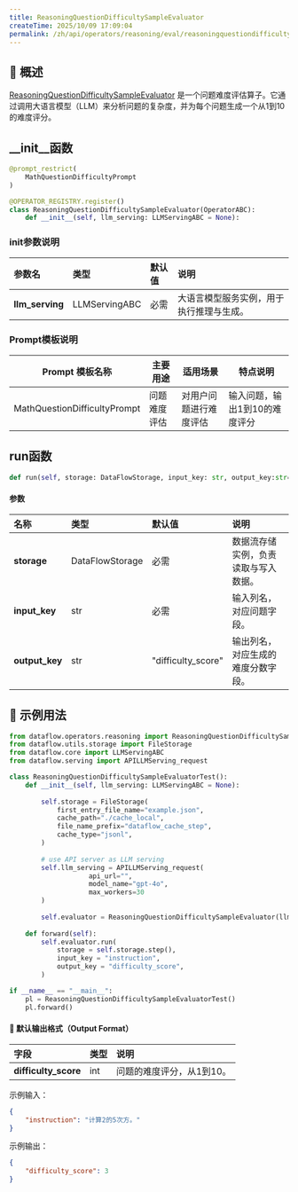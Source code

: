 ```yaml
---
title: ReasoningQuestionDifficultySampleEvaluator
createTime: 2025/10/09 17:09:04
permalink: /zh/api/operators/reasoning/eval/reasoningquestiondifficultysampleevaluator/
---
```


## 📘 概述

[ReasoningQuestionDifficultySampleEvaluator](https://github.com/OpenDCAI/DataFlow/blob/main/dataflow/operators/reasoning/evaluate/reasoning_question_difficulty_sample_evaluator.py)
是一个问题难度评估算子。它通过调用大语言模型（LLM）来分析问题的复杂度，并为每个问题生成一个从1到10的难度评分。

## __init__函数

```python
@prompt_restrict(
    MathQuestionDifficultyPrompt
)

@OPERATOR_REGISTRY.register()
class ReasoningQuestionDifficultySampleEvaluator(OperatorABC):
    def __init__(self, llm_serving: LLMServingABC = None):
```

### init参数说明

| 参数名          | 类型          | 默认值 | 说明                           |
| :-------------- | :------------ | :----- | :----------------------------- |
| **llm_serving** | LLMServingABC | 必需   | 大语言模型服务实例，用于执行推理与生成。 |

### Prompt模板说明

| Prompt 模板名称 | 主要用途 | 适用场景 | 特点说明 |
| --------------- | -------- | -------- | -------- |
| MathQuestionDifficultyPrompt | 问题难度评估 | 对用户问题进行难度评估 | 输入问题，输出1到10的难度评分 |

## run函数

```python
def run(self, storage: DataFlowStorage, input_key: str, output_key:str="difficulty_score")
```

#### 参数

| 名称         | 类型            | 默认值               | 说明                           |
| :----------- | :-------------- | :------------------- | :----------------------------- |
| **storage**  | DataFlowStorage | 必需                 | 数据流存储实例，负责读取与写入数据。   |
| **input_key**| str             | 必需                 | 输入列名，对应问题字段。         |
| **output_key**| str             | "difficulty_score" | 输出列名，对应生成的难度分数字段。 |

## 🧠 示例用法

```python
from dataflow.operators.reasoning import ReasoningQuestionDifficultySampleEvaluator
from dataflow.utils.storage import FileStorage
from dataflow.core import LLMServingABC
from dataflow.serving import APILLMServing_request

class ReasoningQuestionDifficultySampleEvaluatorTest():
    def __init__(self, llm_serving: LLMServingABC = None):
        
        self.storage = FileStorage(
            first_entry_file_name="example.json",
            cache_path="./cache_local",
            file_name_prefix="dataflow_cache_step",
            cache_type="jsonl",
        )
        
        # use API server as LLM serving
        self.llm_serving = APILLMServing_request(
                    api_url="",
                    model_name="gpt-4o",
                    max_workers=30
        )
        
        self.evaluator = ReasoningQuestionDifficultySampleEvaluator(llm_serving=self.llm_serving)
        
    def forward(self):
        self.evaluator.run(
            storage = self.storage.step(),
            input_key = "instruction",
            output_key = "difficulty_score",
        )

if __name__ == "__main__":
    pl = ReasoningQuestionDifficultySampleEvaluatorTest()
    pl.forward()
```

#### 🧾 默认输出格式（Output Format）

| 字段 | 类型 | 说明 |
| :--- | :--- | :--- |
| **difficulty_score** | int | 问题的难度评分，从1到10。 |

示例输入：

```json
{
    "instruction": "计算2的5次方。"
}
```

示例输出：

```json
{
    "difficulty_score": 3
}
```
